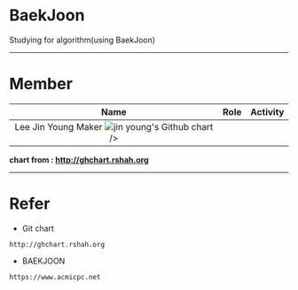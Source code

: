 # BaekJoon
Studying for algorithm(using BaekJoon)  

---

# Member
|                 Name                    |  Role |                 Activity                 |
|:--------------------------------------: | :---: | :--------------------------------------: |
|            Lee Jin Young                  Maker  <img src="http://ghchart.rshah.org/live4574" alt="jin young's Github chart" /> /> |

 **chart from : http://ghchart.rshah.org**  

---
# Refer  
- Git chart  
```
http://ghchart.rshah.org    
```
- BAEKJOON
```
https://www.acmicpc.net
